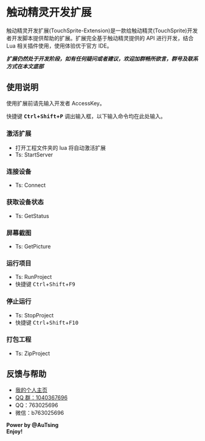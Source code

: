 # 触动精灵开发扩展

触动精灵开发扩展(TouchSprite-Extension)是一款给触动精灵(TouchSprite)开发者开发脚本提供帮助的扩展。扩展完全基于触动精灵提供的 API 进行开发，结合 Lua 相关插件使用，使用体验优于官方 IDE。

**_扩展仍然处于开发阶段，如有任何疑问或者建议，欢迎加群畅所欲言，群号及联系方式在本文底部_**

## 使用说明

使用扩展前请先输入开发者 AccessKey。

快捷键 **<kbd>Ctrl</kbd>+<kbd>Shift</kbd>+<kbd>P</kbd>** 调出输入框，以下输入命令均在此处输入。

### 激活扩展

-   打开工程文件夹的 lua 将自动激活扩展
-   Ts: StartServer

### 连接设备

-   Ts: Connect

### 获取设备状态

-   Ts: GetStatus

### 屏幕截图

-   Ts: GetPicture

### 运行项目

-   Ts: RunProject
-   快捷键 <kbd>Ctrl</kbd>+<kbd>Shift</kbd>+<kbd>F9</kbd>

### 停止运行

-   Ts: StopProject
-   快捷键 <kbd>Ctrl</kbd>+<kbd>Shift</kbd>+<kbd>F10</kbd>

### 打包工程

-   Ts: ZipProject

## 反馈与帮助

-   [我的个人主页](http://atscript.tk)
-   [QQ 群：1040367696](http://shang.qq.com/wpa/qunwpa?idkey=4568016974574bb1af0fa76337d4d55dd9f16509238b1ff7c6f0e79655654d1b)
-   QQ：763025696
-   微信：b763025696

**Power by @AuTsing**  
**Enjoy!**
